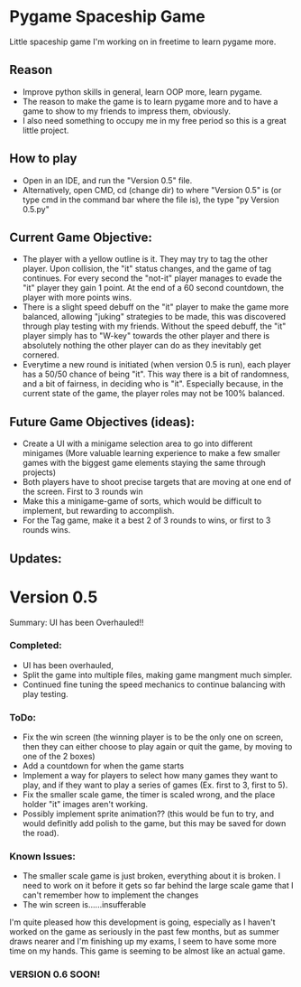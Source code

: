 # Pygame Spaceship Game
Little spaceship game I'm working on in freetime to learn pygame more.

## Reason
- Improve python skills in general, learn OOP more, learn pygame.
- The reason to make the game is to learn pygame more and to have a game to show to my friends to impress them, obviously. 
- I also need something to occupy me in my free period so this is a great little project.

## How to play
- Open in an IDE, and run the "Version 0.5" file. 
- Alternatively, open CMD, cd (change dir) to where "Version 0.5" is (or type cmd in the command bar where the file is), the type "py Version 0.5.py"

## Current Game Objective:
- The player with a yellow outline is it. They may try to tag the other player. Upon collision, the "it" status changes, and the game of tag continues. For every second the "not-it" player manages to evade the "it" player they gain 1 point. At the end of a 60 second countdown, the player with more points wins. 
- There is a slight speed debuff on the "it" player to make the game more balanced, allowing "juking" strategies to be made, this was discovered through play testing with my friends. Without the speed debuff, the "it" player simply has to "W-key" towards the other player and there is absolutely nothing the other player can do as they inevitably get cornered.
- Everytime a new round is initiated (when version 0.5 is run), each player has a 50/50 chance of being "it". This way there is a bit of randomness, and a bit of fairness, in deciding who is "it". Especially because, in the current state of the game, the player roles may not be 100% balanced.


## Future Game Objectives (ideas):
- Create a UI with a minigame selection area to go into different minigames (More valuable learning experience to make a few smaller games with the biggest game elements staying the same through projects)
- Both players have to shoot precise targets that are moving at one end of the screen. First to 3 rounds win
- Make this a minigame-game of sorts, which would be difficult to implement, but rewarding to accomplish.
- For the Tag game, make it a best 2 of 3 rounds to wins, or first to 3 rounds wins.


## Updates:
# Version 0.5 

Summary: UI has been Overhauled!!

### Completed:
 - UI has been overhauled, 
 - Split the game into multiple files, making game mangment much simpler.
 - Continued fine tuning the speed mechanics to continue balancing with play testing.

### ToDo:
- Fix the win screen (the winning player is to be the only one on screen, then they can either choose to play again or quit the game, by moving to one of the 2 boxes)
- Add a countdown for when the game starts
- Implement a way for players to select how many games they want to play, and if they want to play a series of games (Ex. first to 3, first to 5).
- Fix the smaller scale game, the timer is scaled wrong, and the place holder "it" images aren't working.
- Possibly implement sprite animation?? (this would be fun to try, and would definitly add polish to the game, but this may be saved for down the road).

### Known Issues:
- The smaller scale game is just broken, everything about it is broken. I need to work on it before it gets so far behind the large scale game that I can't remember how to implement the changes
- The win screen is......insufferable

I'm quite pleased how this development is going, especially as I haven't worked on the game as seriously in the past few months, but as summer draws nearer and I'm finishing up my exams, I seem to have some more time on my hands. This game is seeming to be almost like an actual game.

### VERSION 0.6 SOON!
